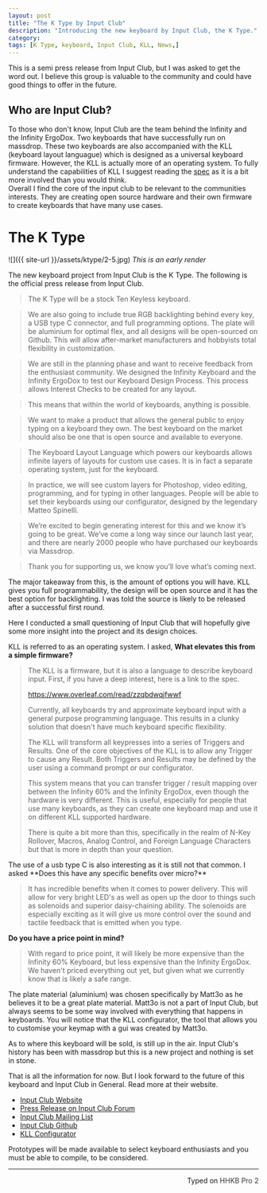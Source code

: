 ```yaml
---
layout: post
title: "The K Type by Input Club"
description: "Introducing the new keyboard by Input Club, the K Type."
category: 
tags: [K Type, keyboard, Input Club, KLL, News,]
---
```

This is a semi press release from Input Club, but I was asked to get the word out. I believe this group is valuable to the community and could have good things to offer in the future. 
## Who are Input Club?
To those who don't know, Input Club are the team behind the Infinity and the Infinity ErgoDox. Two keyboards that have successfully run on massdrop. These two keyboards are also accompanied with the KLL (keyboard layout languague) which is designed as a universal keyboard firmware. However, the KLL is actually more of an operating system. To fully understand the capabilities of KLL I suggest reading the [spec](https://www.overleaf.com/read/zzqbdwqjfwwf) as it is a bit more involved than you would think.  
Overall I find the core of the input club to be relevant to the communities interests. They are creating open source hardware and their own firmware to create keyboards that have many use cases.

# The K Type 
![]({{ site-url }}/assets/ktype/2-5.jpg)
*This is an early render*

The new keyboard project from Input Club is the K Type. The following is the official press release from Input Club.

>The K Type will be a stock Ten Keyless keyboard.

>We are also going to include true RGB backlighting behind every key, a USB type C connector, and full programming options. The plate will be aluminium for optimal flex, and all designs will be open-sourced on Github. This will allow after-market manufacturers and hobbyists total flexibility in customization.

>We are still in the planning phase and want to receive feedback from the enthusiast community. We designed the Infinity Keyboard and the Infinity ErgoDox to test our Keyboard Design Process. This process allows Interest Checks to be created for any layout.

>This means that within the world of keyboards, anything is possible.

>We want to make a product that allows the general public to enjoy typing on a keyboard they own. The best keyboard on the market should also be one that is open source and available to everyone.

>The Keyboard Layout Language which powers our keyboards allows infinite layers of layouts for custom use cases. It is in fact a separate operating system, just for the keyboard.

>In practice, we will see custom layers for Photoshop, video editing, programming, and for typing in other languages. People will be able to set their keyboards using our configurator, designed by the legendary Matteo Spinelli.

>We’re excited to begin generating interest for this and we know it’s going to be great. We’ve come a long way since our launch last year, and there are nearly 2000 people who have purchased our keyboards via Massdrop.

>Thank you for supporting us, we know you’ll love what’s coming next.

The major takeaway from this, is the amount of options you will have. KLL gives you full programmability, the design will be open source and it has the best option for backlighting. I was told the source is likely to be released after a successful first round.    
  
Here I conducted a small questioning of Input Club that will hopefully give some more insight into the project and its design choices.

KLL is referred to as an operating system. I asked, **What elevates this from a simple firmware?**

<blockquote class="q">The KLL is a firmware, but it is also a language to describe keyboard input.
First, if you have a deep interest, here is a link to the spec.

<https://www.overleaf.com/read/zzqbdwqjfwwf>

Currently, all keyboards try and approximate keyboard input with a general purpose programming language. This results in a clunky solution that doesn't have much keyboard specific flexibility.

The KLL will transform all keypresses into a series of Triggers and Results. One of the core objectives of the KLL is to allow any Trigger to cause any Result. Both Triggers and Results may be defined by the user using a command prompt or our configurator.

This system means that you can transfer trigger / result mapping over between the Infinity 60% and the Infinity ErgoDox, even though the hardware is very different. This is useful, especially for people that use many keyboards, as they can create one keyboard map and use it on different KLL supported hardware.

There is quite a bit more than this, specifically in the realm of N-Key Rollover, Macros, Analog Control, and Foreign Language Characters but that is more in depth than your question.
</blockquote>
The use of a usb type C is also interesting as it is still not that common. I asked **Does this have any specific benefits over micro?**

<blockquote class="q">

It has incredible benefits when it comes to power delivery. This will allow for very bright LED's as well as open up the door to things such as solenoids and superior daisy-chaining ability.
The solenoids are especially exciting as it will give us more control over the sound and tactile feedback that is emitted when you type.
</blockquote>

**Do you have a price point in mind?**

<blockquote class="q">
With regard to price point, it will likely be more expensive than the Infinity 60% Keyboard, but less expensive than the Infinity ErgoDox. We haven't priced everything out yet, but given what we currently know that is likely a safe range.
</blockquote>

The plate material (aluminium) was chosen specifically by Matt3o as he believes it to be a great plate material. Matt3o is not a part of Input Club, but always seems to be some way involved with everything that happens in keyboards. You will notice that the KLL configurator, the tool that allows you to customise your keymap with a gui was created by Matt3o.

As to where this keyboard will be sold, is still up in the air. Input Club's history has been with massdrop but this is a new project and nothing is set in stone.

That is all the information for now. But I look forward to the future of this keyboard and Input Club in General. Read more at their website.

* [Input Club Website](http://input.club/)
* [Press Release on Input Club Forum](http://input.club/forums/topic/k-type)
* [Input Club Mailing List](http://input.club/email)
* [Input Club Github](https://github.com/kiibohd)
* [KLL Configurator](http://input.club/configurator)

Prototypes will be made available to select keyboard enthusiasts and you must be able to compile, to be considered.

---------------------------------
 <p style="text-align: right" title="Equipped with Hasu's alternative controller">Typed on <font color="#373737">HHKB Pro 2</font></p>
